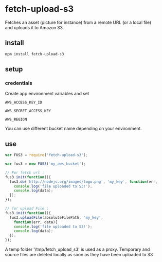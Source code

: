 fetch-upload-s3
===============

Fetches an asset (picture for instance) from a remote URL (or a local file) and uploads it to Amazon S3.

## install

```javascript
npm install fetch-upload-s3
```

## setup
### credentials
Create app environment variables and set

`AWS_ACCESS_KEY_ID`

`AWS_SECRET_ACCESS_KEY`

`AWS_REGION`

You can use different bucket name depending on your environment.

## use

```javascript
var FUS3 = require('fetch-upload-s3');

var fus3 = new FUS3('my_aws_bucket');

// For fetch url :
fus3.init(function(){
  fus3.do('http://nodejs.org/images/logo.png', 'my_key', function(err, data){
    console.log('file uploaded to S3!');
    console.log(data);
  });
});

// for upload File :
fus3.init(function(){
  fus3.uploadFile(absoluteFilePath, 'my_key',
    function(err, data){
    console.log('file uploaded to S3!');
    console.log(data);
  });
});
```


A temp folder '/tmp/fetch_upload_s3' is used as a proxy.
Temporary and source files are deleted locally as soon as they have been uploaded to S3
